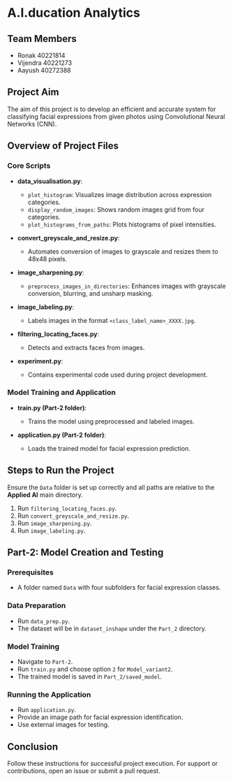 # A.I.ducation Analytics

## Team Members
- Ronak 40221814
- Vijendra 40221273
- Aayush 40272388

## Project Aim
The aim of this project is to develop an efficient and accurate system for classifying facial expressions from given photos using Convolutional Neural Networks (CNN).

## Overview of Project Files

### Core Scripts
- **data_visualisation.py**: 
  - `plot_histogram`: Visualizes image distribution across expression categories.
  - `display_random_images`: Shows random images grid from four categories.
  - `plot_histograms_from_paths`: Plots histograms of pixel intensities.

- **convert_greyscale_and_resize.py**: 
  - Automates conversion of images to grayscale and resizes them to 48x48 pixels.

- **image_sharpening.py**: 
  - `preprocess_images_in_directories`: Enhances images with grayscale conversion, blurring, and unsharp masking.

- **image_labeling.py**: 
  - Labels images in the format `<class_label_name>_XXXX.jpg`.

- **filtering_locating_faces.py**: 
  - Detects and extracts faces from images.

- **experiment.py**: 
  - Contains experimental code used during project development.

### Model Training and Application
- **train.py (Part-2 folder)**: 
  - Trains the model using preprocessed and labeled images.

- **application.py (Part-2 folder)**: 
  - Loads the trained model for facial expression prediction.

## Steps to Run the Project
Ensure the `Data` folder is set up correctly and all paths are relative to the **Applied AI** main directory.

1. Run `filtering_locating_faces.py`.
2. Run `convert_greyscale_and_resize.py`.
3. Run `image_sharpening.py`.
4. Run `image_labeling.py`.

## Part-2: Model Creation and Testing

### Prerequisites
- A folder named `Data` with four subfolders for facial expression classes.

### Data Preparation
- Run `data_prep.py`.
- The dataset will be in `dataset_inshape` under the `Part_2` directory.

### Model Training
- Navigate to `Part-2`.
- Run `train.py` and choose option `2` for `Model_variant2`.
- The trained model is saved in `Part_2/saved_model`.

### Running the Application
- Run `application.py`.
- Provide an image path for facial expression identification.
- Use external images for testing.

## Conclusion
Follow these instructions for successful project execution. For support or contributions, open an issue or submit a pull request.
